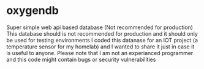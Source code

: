 # oxygendb
Super simple web api based database (Not recommended for production)
This database should is not recommended for production and it should only be used for testing environments
I coded this datanase for an IOT project (a temperature sensor for my homelab) and I wanted to share it just in case it is useful to anyone.
Please note that I am not an experianced programmer and this code might contain bugs or security vulnerabilities
